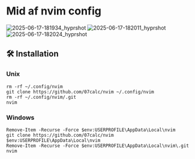 # Mid af nvim config
![2025-06-17-181934_hyprshot](https://github.com/user-attachments/assets/5bf06642-655a-42db-a36c-d21cfbb31260)
![2025-06-17-182011_hyprshot](https://github.com/user-attachments/assets/a063d34d-95f4-45ef-9c16-14a5cc42c7ef)
![2025-06-17-182024_hyprshot](https://github.com/user-attachments/assets/162e9cf1-42b3-4d6b-8d10-2eb76c48554d)


## 🛠️ Installation

### Unix
```
rm -rf ~/.config/nvim
git clone https://github.com/07calc/nvim ~/.config/nvim
rm -rf ~/.config/nvim/.git
nvim
```
### Windows
```
Remove-Item -Recurse -Force $env:USERPROFILE\AppData\Local\nvim
git clone https://github.com/07calc/nvim $env:USERPROFILE\AppData\Local\nvim
Remove-Item -Recurse -Force $env:USERPROFILE\AppData\Local\nvim\.git
nvim
```

